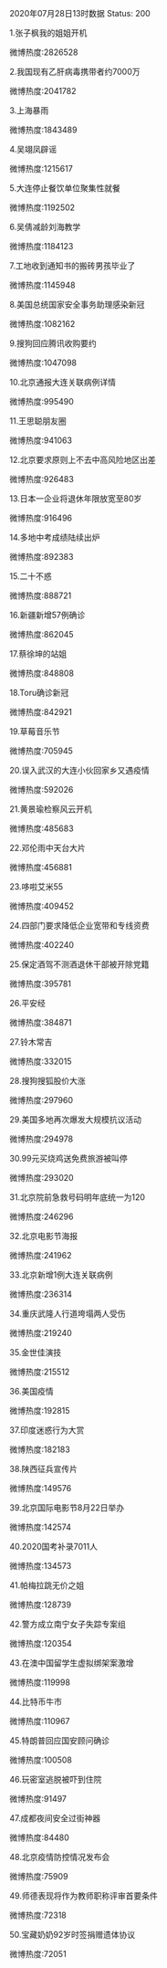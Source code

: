 2020年07月28日13时数据
Status: 200

1.张子枫我的姐姐开机

微博热度:2826528

2.我国现有乙肝病毒携带者约7000万

微博热度:2041782

3.上海暴雨

微博热度:1843489

4.吴翊凤辟谣

微博热度:1215617

5.大连停止餐饮单位聚集性就餐

微博热度:1192502

6.吴倩减龄刘海教学

微博热度:1184123

7.工地收到通知书的搬砖男孩毕业了

微博热度:1145948

8.美国总统国家安全事务助理感染新冠

微博热度:1082162

9.搜狗回应腾讯收购要约

微博热度:1047098

10.北京通报大连关联病例详情

微博热度:995490

11.王思聪朋友圈

微博热度:941063

12.北京要求原则上不去中高风险地区出差

微博热度:926483

13.日本一企业将退休年限放宽至80岁

微博热度:916496

14.多地中考成绩陆续出炉

微博热度:892383

15.二十不惑

微博热度:888721

16.新疆新增57例确诊

微博热度:862045

17.蔡徐坤的站姐

微博热度:848808

18.Toru确诊新冠

微博热度:842921

19.草莓音乐节

微博热度:705945

20.误入武汉的大连小伙回家乡又遇疫情

微博热度:592026

21.黄景瑜检察风云开机

微博热度:485683

22.邓伦雨中天台大片

微博热度:456881

23.哆啦艾米55

微博热度:409452

24.四部门要求降低企业宽带和专线资费

微博热度:402240

25.保定酒驾不测酒退休干部被开除党籍

微博热度:395781

26.平安经

微博热度:384871

27.铃木常吉

微博热度:332015

28.搜狗搜狐股价大涨

微博热度:297960

29.美国多地再次爆发大规模抗议活动

微博热度:294978

30.99元买烧鸡送免费旅游被叫停

微博热度:293020

31.北京院前急救号码明年底统一为120

微博热度:246296

32.北京电影节海报

微博热度:241962

33.北京新增1例大连关联病例

微博热度:236314

34.重庆武隆人行道垮塌两人受伤

微博热度:219240

35.金世佳演技

微博热度:215512

36.美国疫情

微博热度:192815

37.印度迷惑行为大赏

微博热度:182183

38.陕西征兵宣传片

微博热度:149576

39.北京国际电影节8月22日举办

微博热度:142574

40.2020国考补录7011人

微博热度:134573

41.帕梅拉跳无价之姐

微博热度:128739

42.警方成立南宁女子失踪专案组

微博热度:120354

43.在澳中国留学生虚拟绑架案激增

微博热度:119998

44.比特币牛市

微博热度:110967

45.特朗普回应国安顾问确诊

微博热度:100508

46.玩密室逃脱被吓到住院

微博热度:91497

47.成都夜间安全过街神器

微博热度:84480

48.北京疫情防控情况发布会

微博热度:75909

49.师德表现将作为教师职称评审首要条件

微博热度:72318

50.宝藏奶奶92岁时签捐赠遗体协议

微博热度:72051

